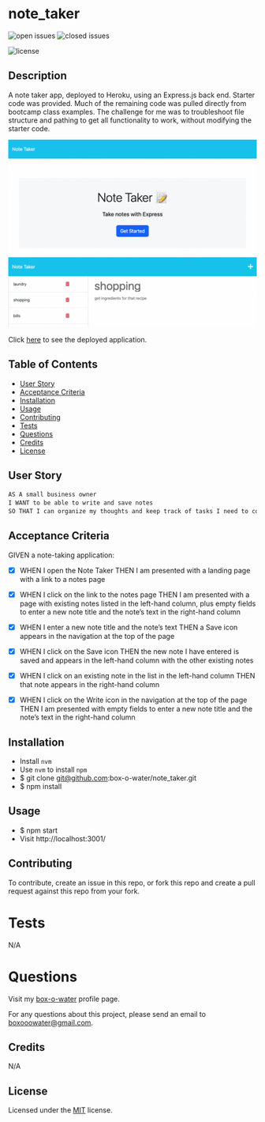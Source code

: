 # note_taker

![open issues](https://img.shields.io/github/issues-raw/box-o-water/note_taker)
![closed issues](https://img.shields.io/github/issues-closed-raw/box-o-water/note_taker)

![license](https://img.shields.io/static/v1?label=license&message=MIT&color=blue)

## Description

A note taker app, deployed to Heroku, using an Express.js back end. Starter code was provided. Much of the remaining code was pulled directly from bootcamp class examples. The challenge for me was to troubleshoot file structure and pathing to get all functionality to work, without modifying the starter code.

![preview](/public/assets/images/note_taker_preview1.png)
![preview](/public/assets/images/note_taker_preview2.png)

Click [here](https://dry-crag-52876.herokuapp.com/) to see the deployed application.

## Table of Contents

- [User Story](#user-story)
- [Acceptance Criteria](#acceptance-criteria)
- [Installation](#installation)
- [Usage](#usage)
- [Contributing](#contributing)
- [Tests](#tests)
- [Questions](#questions)
- [Credits](#credits)
- [License](#license)

## User Story

```md
AS A small business owner
I WANT to be able to write and save notes
SO THAT I can organize my thoughts and keep track of tasks I need to complete
```

## Acceptance Criteria

GIVEN a note-taking application:

- [x] WHEN I open the Note Taker
THEN I am presented with a landing page with a link to a notes page

- [x] WHEN I click on the link to the notes page
THEN I am presented with a page with existing notes listed in the left-hand column, plus empty fields to enter a new note title and the note’s text in the right-hand column

- [x] WHEN I enter a new note title and the note’s text
THEN a Save icon appears in the navigation at the top of the page

- [x] WHEN I click on the Save icon
THEN the new note I have entered is saved and appears in the left-hand column with the other existing notes

- [x] WHEN I click on an existing note in the list in the left-hand column
THEN that note appears in the right-hand column

- [x] WHEN I click on the Write icon in the navigation at the top of the page
THEN I am presented with empty fields to enter a new note title and the note’s text in the right-hand column

## Installation

* Install `nvm`
* Use `nvm` to install `npm`
* $ git clone git@github.com:box-o-water/note_taker.git
* $ npm install

## Usage

* $ npm start
* Visit http://localhost:3001/

## Contributing

To contribute, create an issue in this repo, or fork this repo and create a pull request against this repo from your fork.

# Tests

N/A

# Questions

Visit my [box-o-water](https://github.com/box-o-water) profile page.

For any questions about this project, please send an email to <boxooowater@gmail.com>.

## Credits

N/A

## License

Licensed under the [MIT](/LICENSE) license.
